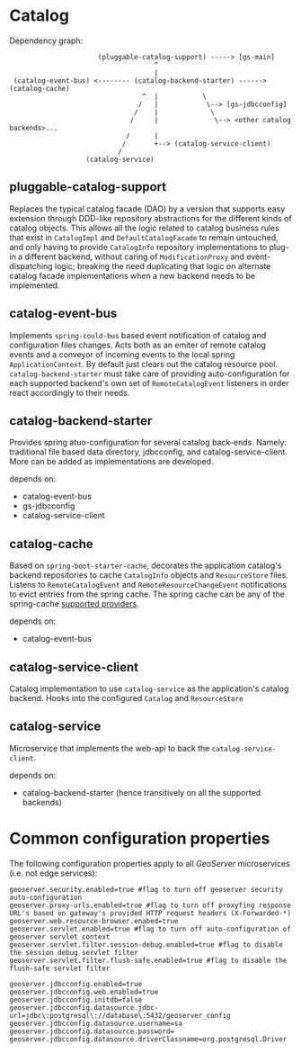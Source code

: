 # Catalog

Dependency graph:

```
                      (pluggable-catalog-support) -----> [gs-main]
                                    ^
                                    |
 (catalog-event-bus) <-------- (catalog-backend-starter) ------> (catalog-cache)
                                 ^  |           \
                                /   |            \--> [gs-jdbcconfig]
                               /    |             \
                              /     |              \--> <other catalog backends>...
                             /      | 
                            /       +--> (catalog-service-client)
                           /    
                   (catalog-service)
```

## pluggable-catalog-support

Replaces the typical catalog facade (DAO) by a version that supports easy extension through DDD-like repository abstractions for the different kinds of catalog objects. This allows all the logic related to catalog business rules that exist in `CatalogImpl` and `DefaultCatalogFacade` to remain untouched, and only having to provide `CatalogInfo` repository implementations to plug-in a different backend, without caring of `ModificationProxy` and event-dispatching logic; breaking the need duplicating that logic on alternate catalog facade implementations when a new backend needs to be implemented.

## catalog-event-bus

Implements `spring-could-bus` based event notification of catalog and configuration files changes. Acts both as an emiter of remote catalog events and a conveyor of incoming events to the local spring `ApplicationContext`. By default just clears out the catalog resource pool. `catalog-backend-starter` must take care of providing auto-configuration for each supported backend's own set of `RemoteCatalogEvent` listeners in order react accordingly to their needs.


## catalog-backend-starter

Provides spring atuo-configuration for several catalog back-ends. Namely: traditional file based data directory, jdbcconfig, and catalog-service-client. More can be added as implementations are developed.
 
 depends on: 
  * catalog-event-bus
  * gs-jdbcconfig
  * catalog-service-client

## catalog-cache

Based on `spring-boot-starter-cache`, decorates the application catalog's backend repositories to cache `CatalogInfo` objects and `ResourceStore` files. Listens to `RemoteCatalogEvent` and `RemoteResourceChangeEvent` notifications to evict entries from the spring cache. The spring cache can be any of the spring-cache [supported providers](https://docs.spring.io/spring-boot/docs/1.3.0.M1/reference/html/boot-features-caching.html#_supported_cache_providers).

 depends on: 
  * catalog-event-bus

## catalog-service-client

Catalog implementation to use `catalog-service` as the application's catalog backend. Hooks into the configured `Catalog` and `ResourceStore`
  
## catalog-service

Microservice that implements the web-api to back the `catalog-service-client`.

 depends on: 
  * catalog-backend-starter (hence transitively on all the supported backends)


# Common configuration properties
The following configuration properties apply to all *GeoServer* microservices (i.e. not edge services):

```
geoserver.security.enabled=true #flag to turn off geoserver security auto-configuration
geoserver.proxy-urls.enabled=true #flag to turn off proxyfing response URL's based on gateway's provided HTTP request headers (X-Forwarded-*)
geoserver.web.resource-browser.enabed=true
geoserver.servlet.enabled=true #flag to turn off auto-configuration of geoserver servlet context
geoserver.servlet.filter.session-debug.enabled=true #flag to disable the session debug servlet filter
geoserver.servlet.filter.flush-safe.enabled=true #flag to disable the flush-safe servlet filter

geoserver.jdbcconfig.enabled=true
geoserver.jdbcconfig.web.enabled=true
geoserver.jdbcconfig.initdb=false
geoserver.jdbcconfig.datasource.jdbc-url=jdbc\:postgresql\://database\:5432/geoserver_config
geoserver.jdbcconfig.datasource.username=sa
geoserver.jdbcconfig.datasource.password=
geoserver.jdbcconfig.datasource.driverClassname=org.postgresql.Driver
```
